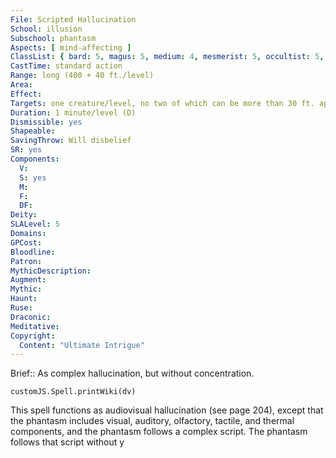 ```yaml
---
File: Scripted Hallucination
School: illusion
Subschool: phantasm
Aspects: [ mind-affecting ]
ClassList: { bard: 5, magus: 5, medium: 4, mesmerist: 5, occultist: 5, psychic: 5, sorcerer: 5, wizard: 5 }
CastTime: standard action
Range: long (400 + 40 ft./level)
Area: 
Effect: 
Targets: one creature/level, no two of which can be more than 30 ft. apart
Duration: 1 minute/level (D)
Dismissible: yes
Shapeable: 
SavingThrow: Will disbelief
SR: yes
Components:
  V: 
  S: yes
  M: 
  F: 
  DF: 
Deity: 
SLALevel: 5
Domains: 
GPCost: 
Bloodline: 
Patron: 
MythicDescription: 
Augment: 
Mythic: 
Haunt: 
Ruse: 
Draconic: 
Meditative: 
Copyright:
  Content: "Ultimate Intrigue"
---
```

Brief:: As complex hallucination, but without concentration.

```dataviewjs
customJS.Spell.printWiki(dv)
```

This spell functions as audiovisual hallucination (see page 204), except that the phantasm includes visual, auditory, olfactory, tactile, and thermal components, and the phantasm follows a complex script. The phantasm follows that script without y
